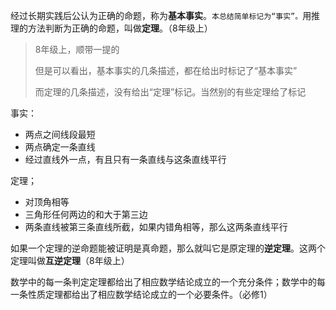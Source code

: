 经过长期实践后公认为正确的命题，称为**基本事实**。`本总结简单标记为“事实”。`用推理的方法判断为正确的命题，叫做**定理**。（8年级上）



> 8年级上，顺带一提的
>
> 但是可以看出，基本事实的几条描述，都在给出时标记了“基本事实”
>
> 而定理的几条描述，没有给出“定理”标记。当然别的有些定理给了标记

事实：

- 两点之间线段最短
- 两点确定一条直线
- 经过直线外一点，有且只有一条直线与这条直线平行

定理；

- 对顶角相等
- 三角形任何两边的和大于第三边
- 两条直线被第三条直线所截，如果内错角相等，那么这两条直线平行



如果一个定理的逆命题能被证明是真命题，那么就叫它是原定理的**逆定理**。这两个定理叫做**互逆定理**（8年级上）



数学中的每一条判定定理都给出了相应数学结论成立的一个充分条件；数学中的每一条性质定理都给出了相应数学结论成立的一个必要条件。（必修1）